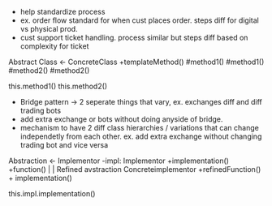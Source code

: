 - help standardize process
- ex. order flow standard for when cust places order. steps diff for digital vs physical prod.
- cust support ticket handling. process similar but steps diff based on complexity for ticket 

Abstract Class      <-     ConcreteClass
+templateMethod()
#method1()                  #method1()
#method2()                  #method2()


this.method1() 
this.method2()

- Bridge pattern -> 2 seperate things that vary, ex. exchanges diff and diff trading bots
- add extra exchange or bots without doing anyside of bridge.
- mechanism to have 2 diff class hierarchies / variations that can change independetly from each other. ex. add extra exchange without changing trading bot and vice versa


Abstraction             <-         Implementor
-impl: Implementor              +implementation()
+function()
    |                                   |
Refined avstraction          Concreteimplementor
+refinedFunction()              + implementation()


this.impl.implementation()